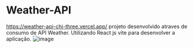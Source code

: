 # Weather-API
https://weather-api-chi-three.vercel.app/
projeto desenvolvido atraves de consumo de API Weather.
Utilizando React js vite para desenvolver a aplicação.
![image](https://user-images.githubusercontent.com/96396958/225409880-501be91b-a69d-4257-972b-d7ba6174dd06.png)
